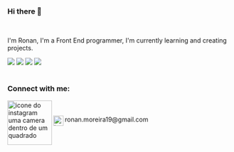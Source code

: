 ### Hi there 👋
<br>

I'm Ronan, I'm a Front End programmer, I'm currently learning and creating projects.
<br>

<img src="https://img.shields.io/badge/HTML5-E34F26?style=for-the-badge&logo=html5&logoColor=white">
<img src="https://img.shields.io/badge/CSS3-1572B6?style=for-the-badge&logo=css3&logoColor=white">
<img src="https://img.shields.io/badge/JavaScript-F7DF1E?style=for-the-badge&logo=javascript&logoColor=black">
<img src="https://img.shields.io/badge/React-20232A?style=for-the-badge&logo=react&logoColor=61DAFB">
<br>
<br>

### Connect with me:

<a href="https://www.instagram.com/ronaninanao">
<img align="left" alt="icone do instagram uma camera dentro de um quadrado" width="100px"  src="https://img.shields.io/badge/Instagram-E4405F?style=for-the-badge&logo=instagram&logoColor=white" />
</a>
<br>
<br>
<img align="left" alt="icone do gmail" height="23px" src="https://img.shields.io/badge/Gmail-D14836?style=for-the-badge&logo=gmail&logoColor=white" /> ronan.moreira19@gmail.com
